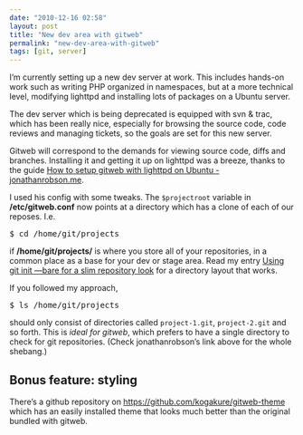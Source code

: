 ```yaml
---
date: "2010-12-16 02:58"
layout: post
title: "New dev area with gitweb"
permalink: "new-dev-area-with-gitweb"
tags: [git, server]
---
```


I’m currently setting up a new dev server at work. This includes hands-on work such as writing PHP organized in namespaces, but at a more technical level, modifying lighttpd and installing lots of packages on a Ubuntu server.

The dev server which is being deprecated is equipped with svn &amp; trac, which has been really nice, especially for browsing the source code, code reviews and managing tickets, so the goals are set for this new server.

Gitweb will correspond to the demands for viewing source code, diffs and branches. Installing it and getting it up on lighttpd was a breeze, thanks to the guide <a href="http://jonathanrobson.me/2009/11/how-to-setup-gitweb-with-lighttpd-on-ubuntu">How to setup gitweb with lighttpd on Ubuntu - jonathanrobson.me</a>.

I used his config with some tweaks. The <code>$projectroot</code> variable in <strong>/etc/gitweb.conf</strong> now points at a directory which has a clone of each of our reposes. I.e.
<div class="CodeRay">
<div class="code">
<pre>$ cd /home/git/projects</pre>
</div>
</div>
if <strong>/home/git/projects/</strong> is where you store all of your repositories, in a common place as a base for your dev or stage area. Read my entry <a href="http://iamnearlythere.tumblr.com/post/2063552190/using-git-init-bare-for-a-slim-repository-look">Using git init —bare for a slim repository look</a> for a directory layout that works.

If you followed my approach,
<div class="CodeRay">
<div class="code">
<pre>$ ls /home/git/projects</pre>
</div>
</div>
should only consist of directories called <code>project-1.git</code>, <code>project-2.git</code> and so forth. This is <em>ideal for gitweb</em>, which prefers to have a single directory to check for git repositories. (Check jonathanrobson’s link above for the whole shebang.)
<h2>Bonus feature: styling</h2>
There’s a github repository on <a href="https://github.com/kogakure/gitweb-theme">https://github.com/kogakure/gitweb-theme</a> which has an easily installed theme that looks much better than the original bundled with gitweb.
